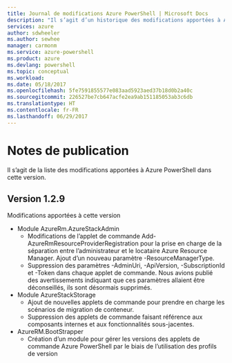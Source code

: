 ```yaml
---
title: Journal de modifications Azure PowerShell | Microsoft Docs
description: "Il s’agit d’un historique des modifications apportées à Azure PowerShell dans la dernière version."
services: azure
author: sdwheeler
ms.author: sewhee
manager: carmonm
ms.service: azure-powershell
ms.product: azure
ms.devlang: powershell
ms.topic: conceptual
ms.workload: 
ms.date: 05/18/2017
ms.openlocfilehash: 5fe7591855577e083aad5923aed37b18d0b2a40c
ms.sourcegitcommit: 226527be7cb647acfe2ea9ab151185053ab3c6db
ms.translationtype: HT
ms.contentlocale: fr-FR
ms.lasthandoff: 06/29/2017
---
```

# <a name="release-notes"></a>Notes de publication

Il s’agit de la liste des modifications apportées à Azure PowerShell dans cette version.

## <a name="version-129"></a>Version 1.2.9

Modifications apportées à cette version

* Module AzureRm.AzureStackAdmin
    + Modifications de l’applet de commande Add-AzureRmResourceProviderRegistration pour la prise en charge de la séparation entre l’administrateur et le locataire Azure Resource Manager. Ajout d’un nouveau paramètre -ResourceManagerType.
    + Suppression des paramètres -AdminUri, -ApiVersion, -SubscriptionId et -Token dans chaque applet de commande. Nous avions publié des avertissements indiquant que ces paramètres allaient être déconseillés, ils sont désormais supprimés.
* Module AzureStackStorage
    + Ajout de nouvelles applets de commande pour prendre en charge les scénarios de migration de conteneur.
    + Suppression des applets de commande faisant référence aux composants internes et aux fonctionnalités sous-jacentes.
* AzureRM.BootStrapper
    + Création d’un module pour gérer les versions des applets de commande Azure PowerShell par le biais de l’utilisation des profils de version